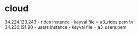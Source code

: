 # cloud
34.224.123.243 - rides instance - keyval file = a3_rides.pem \n
34.230.191.90 - users instance - keyval file = a3_users.pem
